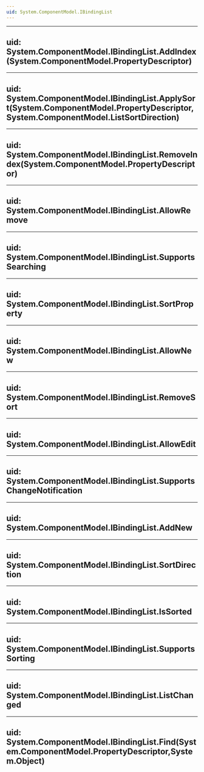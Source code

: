 ```yaml
---
uid: System.ComponentModel.IBindingList
---
```


---
uid: System.ComponentModel.IBindingList.AddIndex(System.ComponentModel.PropertyDescriptor)
---

---
uid: System.ComponentModel.IBindingList.ApplySort(System.ComponentModel.PropertyDescriptor,System.ComponentModel.ListSortDirection)
---

---
uid: System.ComponentModel.IBindingList.RemoveIndex(System.ComponentModel.PropertyDescriptor)
---

---
uid: System.ComponentModel.IBindingList.AllowRemove
---

---
uid: System.ComponentModel.IBindingList.SupportsSearching
---

---
uid: System.ComponentModel.IBindingList.SortProperty
---

---
uid: System.ComponentModel.IBindingList.AllowNew
---

---
uid: System.ComponentModel.IBindingList.RemoveSort
---

---
uid: System.ComponentModel.IBindingList.AllowEdit
---

---
uid: System.ComponentModel.IBindingList.SupportsChangeNotification
---

---
uid: System.ComponentModel.IBindingList.AddNew
---

---
uid: System.ComponentModel.IBindingList.SortDirection
---

---
uid: System.ComponentModel.IBindingList.IsSorted
---

---
uid: System.ComponentModel.IBindingList.SupportsSorting
---

---
uid: System.ComponentModel.IBindingList.ListChanged
---

---
uid: System.ComponentModel.IBindingList.Find(System.ComponentModel.PropertyDescriptor,System.Object)
---
